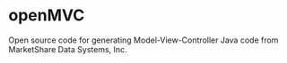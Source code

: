 # openMVC
Open source code for generating Model-View-Controller Java code from MarketShare Data Systems, Inc.
